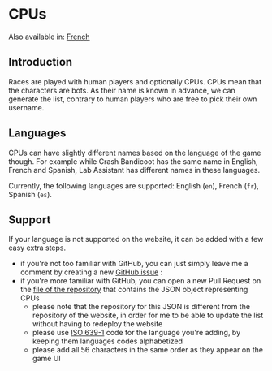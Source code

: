# CPUs

Also available in: [French](../fr/CPUs.md)

## Introduction

Races are played with human players and optionally CPUs. CPUs mean that the characters are bots. As their name is known in advance, we can generate the list, contrary to human players who are free to pick their own username.

## Languages

CPUs can have slightly different names based on the language of the game though. For example while Crash Bandicoot has the same name in English, French and Spanish, Lab Assistant has different names in these languages.

Currently, the following languages are supported: English (`en`), French (`fr`), Spanish (`es`).

## Support

If your language is not supported on the website, it can be added with a few easy extra steps.
- if you're not too familiar with GitHub, you can just simply leave me a comment by creating a new [GitHub issue](https://github.com/sebranly/ctr-ocr/issues) :
- if you're more familiar with GitHub, you can open a new Pull Request on the [file of the repository](https://github.com/sebranly/sebranly.github.io/blob/master/json/ctr-ocr/players.json) that contains the JSON object representing CPUs
  - please note that the repository for this JSON is different from the repository of the website, in order for me to be able to update the list without having to redeploy the website
  - please use [ISO 639-1](https://en.wikipedia.org/wiki/List_of_ISO_639-1_codes) code for the language you're adding, by keeping them languages codes alphabetized
  - please add all 56 characters in the same order as they appear on the game UI